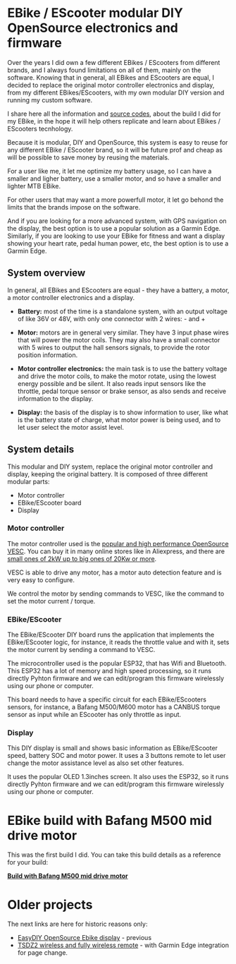 # EBike / EScooter modular DIY OpenSource electronics and firmware

Over the years I did own a few different EBikes / EScooters from different brands, and I always found limitations on all of them, mainly on the software. Knowing that in general, all EBikes and EScooters are equal, I decided to replace the original motor controller electronics and display, from my different EBikes/EScooters, with my own modular DIY version and running my custom software.

I share here all the information and [source codes](https://github.com/OpenSourceEBike/EBike_EScooter_modular_DIY), about the build I did for my EBike, in the hope it will help others replicate and learn about EBikes / EScooters tecnhology.

Because it is modular, DIY and OpenSource, this system is easy to reuse for any different EBike / EScooter brand, so it will be future prof and cheap as will be possible to save money by reusing the materials.

For a user like me, it let me optimize my battery usage, so I can have a smaller and ligher battery, use a smaller motor, and so have a smaller and lighter MTB EBike.

For other users that may want a more powerfull motor, it let go behond the limits that the brands impose on the software.

And if you are looking for a more advanced system, with GPS navigation on the display, the best option is to use a popular solution as a Garmin Edge. Similarly, if you are looking to use your EBike for fitness and want a display showing your heart rate, pedal human power, etc, the best option is to use a Garmin Edge.

## System overview

In general, all EBikes and EScooters are equal - they have a battery, a motor, a motor controller electronics and a display.

* **Battery:** most of the time is a standalone system, with an output voltage of like 36V or 48V, with only one connector with 2 wires: - and +

* **Motor:** motors are in general very similar. They have 3 input phase wires that will power the motor coils. They may also have a small connector with 5 wires to output the hall sensors signals, to provide the rotor position information.

* **Motor controller electronics:** the main task is to use the battery voltage and drive the motor coils, to make the motor rotate, using the lowest energy possible and be silent. It also reads input sensors like the throttle, pedal torque sensor or brake sensor, as also sends and receive information to the display.

* **Display:** the basis of the display is to show information to user, like what is the battery state of charge, what motor power is being used, and to let user select the motor assist level.

## System details 

This modular and DIY system, replace the original motor controller and display, keeping the original battery.
It is composed of three different modular parts:
- Motor controller
- EBike/EScooter board
- Display

### Motor controller

The motor controller used is the [popular and high performance OpenSource VESC](https://vesc-project.com/). You can buy it in many online stores like in Aliexpress, and there are [small ones of 2kW up to big ones of 20Kw or more](https://flipsky.net/).

VESC is able to drive any motor, has a motor auto detection feature and is very easy to configure.

We control the motor by sending commands to VESC, like the command to set the motor current / torque.

### EBike/EScooter

The EBike/EScooter DIY board runs the application that implements the EBike/EScooter logic, for instance, it reads the throttle value and with it, sets the motor current by sending a command to VESC.

The microcontroller used is the popular ESP32, that has Wifi and Bluetooth. This ESP32 has a lot of memory and high speed processing, so it runs directly Pyhton firmware and we can edit/program this firmware wirelessly using our phone or computer.

This board needs to have a specific circuit for each EBike/EScooters sensors, for instance, a Bafang M500/M600 motor has a CANBUS torque sensor as input while an EScooter has only throttle as input.

### Display

This DIY display is small and shows basic information as EBike/EScooter speed, battery SOC and motor power. It uses a 3 buttons remote to let user change the motor assistance level as also set other features.

It uses the popular OLED 1.3inches screen. It also uses the ESP32, so it runs directly Pyhton firmware and we can edit/program this firmware wirelessly using our phone or computer.

# EBike build with Bafang M500 mid drive motor

This was the first build I did. You can take this build details as a reference for your build:

**[Build with Bafang M500 mid drive motor](build_EBike_Bafang_M500/build_EBike_Bafang_M500.md)**

# Older projects

 The next links are here for historic reasons only:

* [EasyDIY OpenSource Ebike display](easy_diy_display_ebike_display/index.md) - previous 
* [TSDZ2 wireless and fully wireless remote](tsdz2_wireless/index.md) - with Garmin Edge integration for page change.

